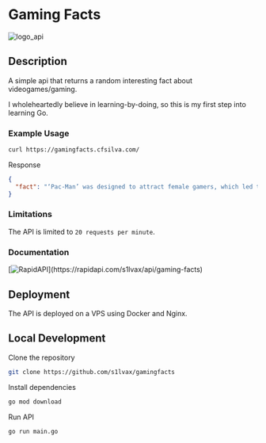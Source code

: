 # Gaming Facts

![logo_api](https://github.com/s1lvax/gamingfacts/assets/113994636/20f19a28-0be6-46c3-9a96-674b4a59b446)

## Description

A simple api that returns a random interesting fact about videogames/gaming.

I wholeheartedly believe in learning-by-doing, so this is my first step into learning Go.

### Example Usage

```bash
curl https://gamingfacts.cfsilva.com/
```

Response

```json
{
  "fact": "‘Pac-Man’ was designed to attract female gamers, which led to the character’s round shape and love for eating."
}
```

### Limitations

The API is limited to `20 requests per minute`.

### Documentation

[![RapidAPI]([https://example.com/image.png](https://github.com/s1lvax/gamingfacts/assets/113994636/4d3293a4-b58d-4b23-8926-aeb7c91716d0))](https://rapidapi.com/s1lvax/api/gaming-facts)

## Deployment

The API is deployed on a VPS using Docker and Nginx.

## Local Development

Clone the repository

```bash
git clone https://github.com/s1lvax/gamingfacts
```

Install dependencies

```bash
go mod download
```

Run API

```bash
go run main.go
```
